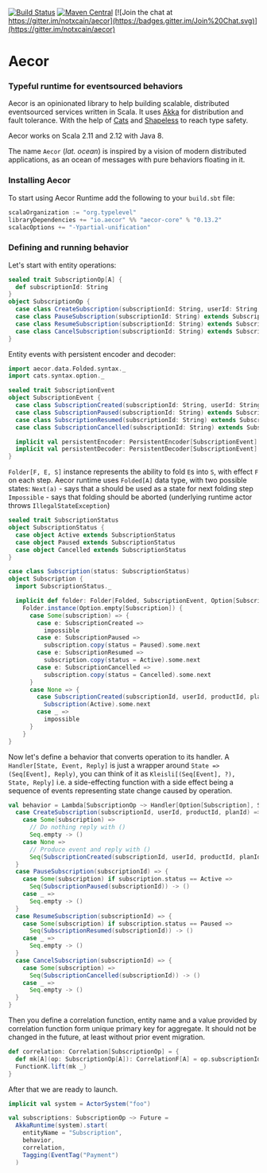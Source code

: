
[![Build Status](https://img.shields.io/travis/notxcain/aecor/master.svg)](https://travis-ci.org/notxcain/aecor)
[![Maven Central](https://img.shields.io/maven-central/v/io.aecor/aecor-core_2.11.svg)](https://github.com/notxcain/aecor)
[![Join the chat at https://gitter.im/notxcain/aecor](https://badges.gitter.im/Join%20Chat.svg)](https://gitter.im/notxcain/aecor)


# Aecor
### Typeful runtime for eventsourced behaviors

Aecor is an opinionated library to help building scalable, distributed eventsourced services written in Scala. It uses [Akka](https://github.com/akka/akka) for distribution and fault tolerance.
With the help of [Cats](https://github.com/typelevel/cats/) and [Shapeless](https://github.com/milessabin/shapeless) to reach type safety.

Aecor works on Scala 2.11 and 2.12 with Java 8.

The name `Aecor` (_lat. ocean_) is inspired by a vision of modern distributed applications, as an ocean of messages with pure behaviors floating in it.
    
### Installing Aecor

To start using Aecor Runtime add the following to your `build.sbt` file:

```scala
scalaOrganization := "org.typelevel"
libraryDependencies += "io.aecor" %% "aecor-core" % "0.13.2"
scalacOptions += "-Ypartial-unification"
```

### Defining and running behavior

Let's start with entity operations:

```scala
sealed trait SubscriptionOp[A] {
  def subscriptionId: String
}
object SubscriptionOp {
  case class CreateSubscription(subscriptionId: String, userId: String, productId: String, planId: String) extends SubscriptionOp[Unit]
  case class PauseSubscription(subscriptionId: String) extends SubscriptionOp[Unit]
  case class ResumeSubscription(subscriptionId: String) extends SubscriptionOp[Unit]
  case class CancelSubscription(subscriptionId: String) extends SubscriptionOp[Unit]
}
```

Entity events with persistent encoder and decoder:

```scala
import aecor.data.Folded.syntax._
import cats.syntax.option._

sealed trait SubscriptionEvent
object SubscriptionEvent {
  case class SubscriptionCreated(subscriptionId: String, userId: String, productId: String, planId: String) extends SubscriptionEvent
  case class SubscriptionPaused(subscriptionId: String) extends SubscriptionEvent
  case class SubscriptionResumed(subscriptionId: String) extends SubscriptionEvent
  case class SubscriptionCancelled(subscriptionId: String) extends SubscriptionEvent

  implicit val persistentEncoder: PersistentEncoder[SubscriptionEvent] = `define it as you wish`
  implicit val persistentDecoder: PersistentDecoder[SubscriptionEvent] = `and this one too`
}
```

`Folder[F, E, S]` instance represents the ability to fold `E`s into `S`, with effect `F` on each step.
Aecor runtime uses `Folded[A]` data type, with two possible states:
`Next(a)` - says that a should be used as a state for next folding step
`Impossible` - says that folding should be aborted (underlying runtime actor throws `IllegalStateException`)

```scala
sealed trait SubscriptionStatus
object SubscriptionStatus {
  case object Active extends SubscriptionStatus
  case object Paused extends SubscriptionStatus
  case object Cancelled extends SubscriptionStatus
}

case class Subscription(status: SubscriptionStatus)
object Subscription {
  import SubscriptionStatus._

  implicit def folder: Folder[Folded, SubscriptionEvent, Option[Subscription]] =
    Folder.instance(Option.empty[Subscription]) {
      case Some(subscription) => {
        case e: SubscriptionCreated =>
          impossible
        case e: SubscriptionPaused =>
          subscription.copy(status = Paused).some.next
        case e: SubscriptionResumed =>
          subscription.copy(status = Active).some.next
        case e: SubscriptionCancelled =>
          subscription.copy(status = Cancelled).some.next
      }
      case None => {
        case SubscriptionCreated(subscriptionId, userId, productId, planId) =>
          Subscription(Active).some.next
        case _ =>
          impossible
      }
    }
}

```

Now let's define a behavior that converts operation to its handler.
A `Handler[State, Event, Reply]` is just a wrapper around `State => (Seq[Event], Reply)`,
you can think of it as `Kleisli[(Seq[Event], ?), State, Reply]`
i.e. a side-effecting function with a side effect being a sequence of events representing state change caused by operation.

```scala
val behavior = Lambda[SubscriptionOp ~> Handler[Option[Subscription], SubscriptionEvent, ?]] {
  case CreateSubscription(subscriptionId, userId, productId, planId) => {
    case Some(subscription) =>
      // Do nothing reply with ()
      Seq.empty -> ()
    case None =>
      // Produce event and reply with ()
      Seq(SubscriptionCreated(subscriptionId, userId, productId, planId)) -> ()
  }
  case PauseSubscription(subscriptionId) => {
    case Some(subscription) if subscription.status == Active =>
      Seq(SubscriptionPaused(subscriptionId)) -> ()
    case _ =>
      Seq.empty -> ()
  }
  case ResumeSubscription(subscriptionId) => {
    case Some(subscription) if subscription.status == Paused =>
      Seq(SubscriptionResumed(subscriptionId)) -> ()
    case _ =>
      Seq.empty -> ()
  }
  case CancelSubscription(subscriptionId) => {
    case Some(subscription) =>
      Seq(SubscriptionCancelled(subscriptionId)) -> ()
    case _ =>
      Seq.empty -> ()
  }
}
```

Then you define a correlation function, entity name and a value provided by correlation function form unique primary key for aggregate.
It should not be changed in the future, at least without prior event migration.

```scala
def correlation: Correlation[SubscriptionOp] = {
  def mk[A](op: SubscriptionOp[A]): CorrelationF[A] = op.subscriptionId
  FunctionK.lift(mk _)
}
```

After that we are ready to launch.

```scala
implicit val system = ActorSystem("foo")

val subscriptions: SubscriptionOp ~> Future =
  AkkaRuntime(system).start(
    entityName = "Subscription",
    behavior,
    correlation,
    Tagging(EventTag("Payment")
  )
```